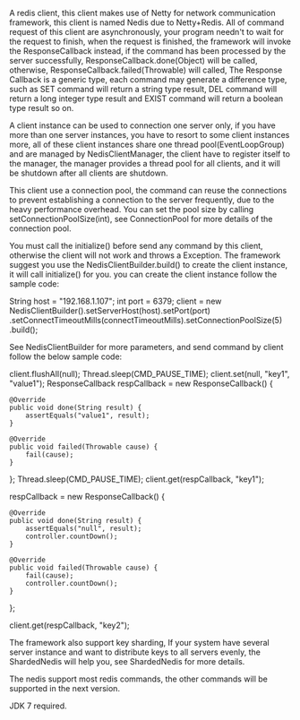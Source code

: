 A redis client, this client makes use of Netty for network communication framework, this client is named Nedis due to Netty+Redis. All of command request of this client are asynchronously, your program needn't to wait for the request to finish, when the request is finished, the framework will invoke the ResponseCallback instead, if the command has been processed by the server successfully, ResponseCallback.done(Object) will be called, otherwise, ResponseCallback.failed(Throwable) will called, The Response Callback is a generic type, each command may generate a difference type, such as SET command will return a string type result, DEL command will return a long integer type result and EXIST command will return a boolean type result so on. 

A client instance can be used to connection one server only, if you have more than one server instances, you have to resort to some client instances more, all of these client instances share one thread pool(EventLoopGroup) and are managed by NedisClientManager, the client have to register itself to the manager, the manager provides a thread pool for all clients, and it will be shutdown after all clients are shutdown. 

This client use a connection pool, the command can reuse the connections to prevent establishing a connection to the server frequently, due to the heavy performance overhead. You can set the pool size by calling setConnectionPoolSize(int), see ConnectionPool for more details of the connection pool. 

You must call the initialize() before send any command by this client, otherwise the client will not work and throws a Exception. The framework suggest you use the NedisClientBuilder.build() to create the client instance, it will call initialize() for you. you can create the client instance follow the sample code: 

 String host = "192.168.1.107";
 int port = 6379;
 client = new NedisClientBuilder().setServerHost(host).setPort(port)
 		.setConnectTimeoutMills(connectTimeoutMills).setConnectionPoolSize(5)
 		.build();
 
See NedisClientBuilder for more parameters, and send command by client follow the below sample code: 
 
 
 client.flushAll(null);
 Thread.sleep(CMD_PAUSE_TIME);
 client.set(null, "key1", "value1");
 ResponseCallback<String> respCallback = new ResponseCallback<String>() {
 
 	@Override
 	public void done(String result) {
 		assertEquals("value1", result);
 	}
 
 	@Override
 	public void failed(Throwable cause) {
 		fail(cause);
 	}
 };
 Thread.sleep(CMD_PAUSE_TIME);
 client.get(respCallback, "key1");
 
 respCallback = new ResponseCallback<String>() {
 
 	@Override
 	public void done(String result) {
 		assertEquals("null", result);
 		controller.countDown();
 	}
 
 	@Override
 	public void failed(Throwable cause) {
 		fail(cause);
 		controller.countDown();
 	}
 };
 
 client.get(respCallback, "key2");
 
 
 
The framework also support key sharding, If your system have several server instance and want to distribute keys to all servers evenly, the ShardedNedis will help you, see ShardedNedis for more details.

The nedis support most redis commands, the other commands will be supported in the next version.

JDK 7 required.